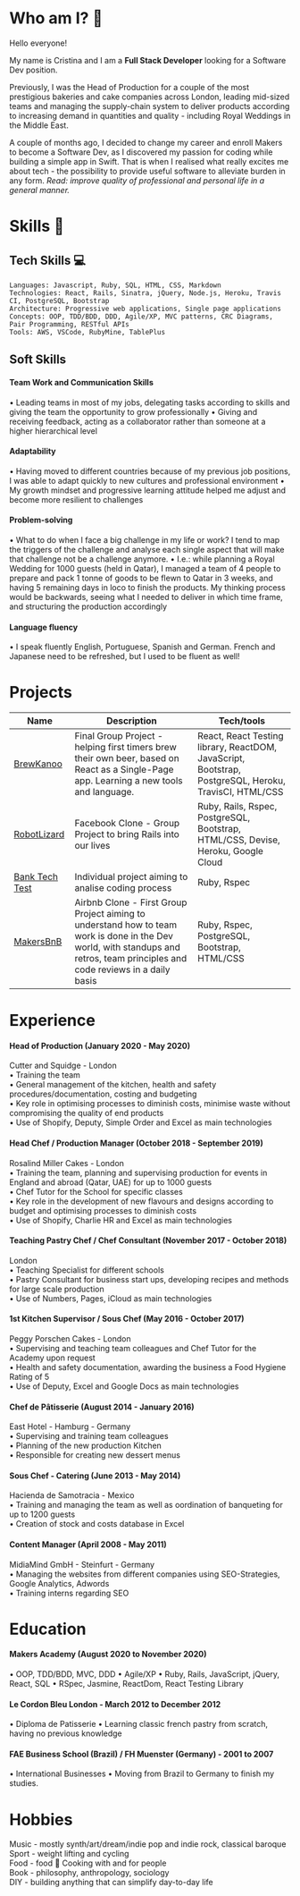 # Who am I? 🤔

Hello everyone! 

My name is Cristina and I am a **Full Stack Developer** looking for a Software Dev position. 

Previously, I was the Head of Production for a couple of the most prestigious bakeries and cake companies across London, leading mid-sized teams and managing the supply-chain system to deliver products according to increasing demand in quantities and quality - including Royal Weddings in the Middle East.

A couple of months ago, I decided to change my career and enroll Makers to become a Software Dev, as I discovered my passion for coding while building a simple app in Swift. That is when I realised what really excites me about tech - the possibility to provide useful software to alleviate burden in any form. _Read: improve quality of professional and personal life in a general manner._

# Skills 🤹
## Tech Skills 💻 
```
Languages: Javascript, Ruby, SQL, HTML, CSS, Markdown
Technologies: React, Rails, Sinatra, jQuery, Node.js, Heroku, Travis CI, PostgreSQL, Bootstrap
Architecture: Progressive web applications, Single page applications
Concepts: OOP, TDD/BDD, DDD, Agile/XP, MVC patterns, CRC Diagrams, Pair Programming, RESTful APIs
Tools: AWS, VSCode, RubyMine, TablePlus
```

## Soft Skills 

#### Team Work and Communication Skills

• Leading teams in most of my jobs, delegating tasks according to skills and giving the team the opportunity to grow professionally
• Giving and receiving feedback, acting as a collaborator rather than someone at a higher hierarchical level 

#### Adaptability

• Having moved to different countries because of my previous job positions, I was able to adapt quickly to new cultures and professional environment
• My growth mindset and progressive learning attitude helped me adjust and become more resilient to challenges

#### Problem-solving

• What to do when I face a big challenge in my life or work? I tend to map the triggers of the challenge and analyse each single aspect that will make that challenge not be a challenge anymore.
• I.e.: while planning a Royal Wedding for 1000 guests (held in Qatar), I managed a team of 4 people to prepare and pack 1 tonne of goods to be flewn to Qatar in 3 weeks, and having 5 remaining days in loco to finish the products. My thinking process would be backwards, seeing what I needed to deliver in which time frame, and structuring the production accordingly

#### Language fluency

• I speak fluently English, Portuguese, Spanish and German. French and Japanese need to be refreshed, but I used to be fluent as well!


# Projects

| Name                         | Description       | Tech/tools        |
| ---------------------------- | ----------------- | ----------------- |
| [BrewKanoo](https://brewkanoo.herokuapp.com/ "BrewKanoo")          | Final Group Project - helping first timers brew their own beer, based on React as a Single-Page app. Learning a new tools and language. | React, React Testing library, ReactDOM, JavaScript, Bootstrap, PostgreSQL, Heroku, TravisCI, HTML/CSS |
| [RobotLizard](https://acebook-robotlizard.herokuapp.com/ "RobotLizard")           | Facebook Clone - Group Project to bring Rails into our lives     | Ruby, Rails, Rspec, PostgreSQL, Bootstrap, HTML/CSS, Devise, Heroku, Google Cloud              |
| [Bank Tech Test](https://github.com/cfujiname/bank-tech-test "Bank Tech Test")          | Individual project aiming to analise coding process | Ruby, Rspec |
| [MakersBnB](https://github.com/cfujiname/makersbnb "MakersBnB")              | Airbnb Clone - First Group Project aiming to understand how to team work is done in the Dev world, with standups and retros, team principles and code reviews in a daily basis    | Ruby, Rspec, PostgreSQL, Bootstrap, HTML/CSS              |


# Experience

#### Head of Production (January 2020 - May 2020)<br>
Cutter and Squidge - London<br>
• Training the team<br>
• General management of the kitchen, health and safety procedures/documentation, costing and budgeting<br>
• Key role in optimising processes to diminish costs, minimise waste without compromising the quality of end products<br>
• Use of Shopify, Deputy, Simple Order and Excel as main technologies

#### Head Chef / Production Manager (October 2018 - September 2019)<br>
Rosalind Miller Cakes - London<br>
• Training the team, planning and supervising production for events in England and abroad (Qatar, UAE) for up to 1000 guests<br>
• Chef Tutor for the School for specific classes<br>
• Key role in the development of new flavours and designs according to budget and optimising processes to diminish costs<br>
• Use of Shopify, Charlie HR and Excel as main technologies

#### Teaching Pastry Chef / Chef Consultant (November 2017 - October 2018)<br>
London<br>
• Teaching Specialist for different schools<br>
• Pastry Consultant for business start ups, developing recipes and methods for large scale production<br>
• Use of Numbers, Pages, iCloud as main technologies<br>

#### 1st Kitchen Supervisor / Sous Chef (May 2016 - October 2017)<br>
Peggy Porschen Cakes - London<br>
• Supervising and teaching team colleagues and Chef Tutor for the Academy upon request<br>
• Health and safety documentation, awarding the business a Food Hygiene Rating of 5<br>
• Use of Deputy, Excel and Google Docs as main technologies

#### Chef de Pâtisserie (August 2014 - January 2016)<br>
East Hotel - Hamburg - Germany<br>
• Supervising and training team colleagues<br>
• Planning of the new production Kitchen<br>
• Responsible for creating new dessert menus<br>

#### Sous Chef - Catering (June 2013 - May 2014)<br>
Hacienda de Samotracia - Mexico<br>
• Training and managing the team as well as oordination of banqueting for up to 1200 guests<br>
• Creation of stock and costs database in Excel

#### Content Manager (April 2008 - May 2011)<br> 
MidiaMind GmbH - Steinfurt - Germany<br>
• Managing the websites from different companies using SEO-Strategies, Google Analytics, Adwords<br>
• Training interns regarding SEO

# Education

#### Makers Academy (August 2020 to November 2020)

• OOP, TDD/BDD, MVC, DDD
• Agile/XP
• Ruby, Rails, JavaScript, jQuery, React, SQL
• RSpec, Jasmine, ReactDom, React Testing Library

#### Le Cordon Bleu London - March 2012 to December 2012

• Diploma de Patisserie
• Learning classic french pastry from scratch, having no previous knowledge

#### FAE Business School (Brazil) / FH Muenster (Germany) - 2001 to 2007

• International Businesses
• Moving from Brazil to Germany to finish my studies. 

# Hobbies

Music - mostly synth/art/dream/indie pop and indie rock, classical baroque<br>
Sport - weight lifting and cycling<br>
Food - food 🤤 Cooking with and for people<br>
Book - philosophy, anthropology, sociology<br>
DIY - building anything that can simplify day-to-day life


